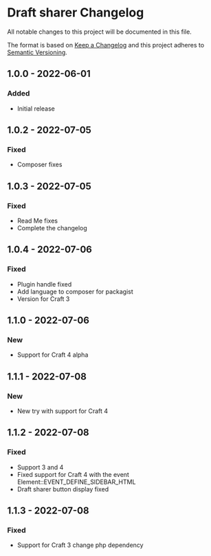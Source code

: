 # Draft sharer Changelog

All notable changes to this project will be documented in this file.

The format is based on [Keep a Changelog](http://keepachangelog.com/) and this project adheres to [Semantic Versioning](http://semver.org/).

## 1.0.0 - 2022-06-01
### Added
- Initial release

## 1.0.2 - 2022-07-05
### Fixed
- Composer fixes

## 1.0.3 - 2022-07-05
### Fixed
- Read Me fixes
- Complete the changelog

## 1.0.4 - 2022-07-06
### Fixed
- Plugin handle fixed
- Add language to composer for packagist
- Version for Craft 3

## 1.1.0 - 2022-07-06
### New
- Support for Craft 4 alpha

## 1.1.1 - 2022-07-08
### New
- New try with support for Craft 4

## 1.1.2 - 2022-07-08
### Fixed
- Support 3 and 4
- Fixed support for Craft 4 with the event Element::EVENT_DEFINE_SIDEBAR_HTML
- Draft sharer button display fixed

## 1.1.3 - 2022-07-08
### Fixed
- Support for Craft 3 change php dependency